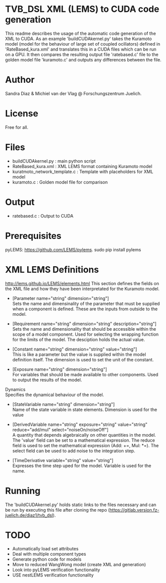 ﻿# TVB_DSL XML (LEMS) to CUDA code generation
This readme describes the usage of the automatic code generation of the XML to CUDA. As an example 'buildCUDAkernel.py' takes the Kuramoto model (model for the behaviour of large set of coupled ocillators) defined in 'RateBased_kura.xml' and translates this in a CUDA files which can be run on a GPU. It then compares the resulting output file 'ratebased.c' file to the golden model file 'kuramoto.c' and outputs any differences between the file.

# Author
Sandra Diaz & Michiel van der Vlag @ Forschungszentrum Juelich.

# License
Free for all.

# Files
* buildCUDAkernel.py 				: main python script
* RateBased_kura.xml 				: XML LEMS format containing Kuramoto model
* kuratmoto_network_template.c 		: Template with placeholders for XML model
* kuramoto.c 						: Golden model file for comparison

# Output
* ratebased.c 						: Output to CUDA

# Prerequisites
pyLEMS: https://github.com/LEMS/pylems. 
sudo pip install pylems


# XML LEMS Definitions 
http://lems.github.io/LEMS/elements.html
This section defines the fields on the XML file and how they have been interpretated for the Kuramoto model.

* [Parameter name="string" dimension="string"] <br/>
	Sets the name and dimensinality of the parameter that must be supplied when a component is defined. These are the inputs from outside to the model.

* [Requirement name="string" dimension="string" description="string"] <br/>
	Sets the name and dimensionality that should be accessible within the scope of a model component. Used for selecting the wrapping function for the limits of the model. The desciption holds the actual value.

* [Constant name="string" dimension="string" value="string"] <br/>
	This is like a parameter but the value is supplied within the model definition itself. The dimension is used to set the unit of the constant. 

* [Exposure name="string" dimension="string"] <br/>
	For variables that should be made available to other components. Used to output the results of the model. 

Dynamics <br/>
	Specifies the dynamical behaviour of the model.

   * [StateVariable name="string" dimension="string"] <br/>
   		Name of the state variable in state elements. Dimension is used for the value

   * [DerivedVariable name="string" exposure="string" value="string" reduce="add/mul" select="noiseOn/noiseOff"] <br/>
   		A quantity that depends algebraically on other quantities in the model. The 'value' field can be set to a mathematical expression. The reduce field is used to set the mathematical expression (Add: +=, Mul: *=). The select field can be used to add noise to the integration step.

   * [TimeDerivative variable="string" value="string"] <br/>
   		Expresses the time step uped for the model. Variable is used for the name.


# Running
 The 'buildCUDAkernel.py' holds static links to the files necessary and can be run by executing this file after cloning the repo (https://gitlab.version.fz-juelich.de/diaz1/tvb_dsl).

# TODO
* Automatically load set attributes 
* Deal with multiple component types
* Generate python code for models
* Move to reduced WangWong model (create XML and generation)
* Look into pyLEMS verification functionality
* USE nestLEMS verification functionality


